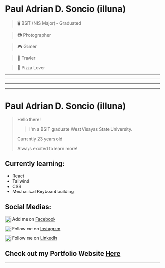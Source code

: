 # Paul Adrian D. Soncio (illuna)

>🖥️ BSIT (NIS Major) - Graduated

>📷 Photographer

>🎮 Gamer

>🌄 Travler

>🍕 Pizza Lover


***

***

***

***


# Paul Adrian D. Soncio (illuna)

> Hello there!
> 
>
>>I'm a BSIT graduate West Visayas State University.
>
>Currently 23 years old
>
>Always excited to learn more!


## Currently learning:
- React
- Tailwind
- CSS
- Mechanical Keyboard building

## Social Medias:

<img src="https://facebookbrand.com/wp-content/uploads/2019/10/flogo_RGB_HEX-BRC-Site-250.png?w=250&h=250"
width = "20px" height = "20px" align  = "left"> Add me on [Facebook](https://www.facebook.com/pauladrian.soncio/)
>
<img src="https://upload.wikimedia.org/wikipedia/commons/thumb/e/e7/Instagram_logo_2016.svg/768px-Instagram_logo_2016.svg.png"
width = "20px" height = "20px" align = "left"> Follow me on [Instagram](https://www.instagram.com/paul_ad.s/)

<img src="https://commons.wikimedia.org/wiki/File:LinkedIn_icon_circle.svg"
width = "20px" height = "20px" align = "left"> Follow me on [LinkedIn](https://www.instagram.com/paul_ad.s/)

## Check out my Portfolio Website [Here](https://pauladrian.netlify.app)


***
<!--
**illunaaa-PA/illunaaa-PA** is a ✨ _special_ ✨ repository because its `README.md` (this file) appears on your GitHub profile.

Here are some ideas to get you started:

- 🔭 I’m currently working on ...
- 🌱 I’m currently learning ...
- 👯 I’m looking to collaborate on ...
- 🤔 I’m looking for help with ...
- 💬 Ask me about ...
- 📫 How to reach me: ...
- 😄 Pronouns: ...
- ⚡ Fun fact: ...
-->
